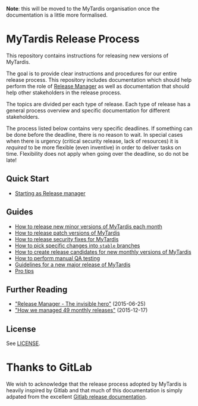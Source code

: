 __Note__: this will be moved to the MyTardis organisation once the documentation
is a little more formalised.

# MyTardis Release Process

This repository contains instructions for releasing new versions of
MyTardis.

The goal is to provide clear instructions and procedures for our entire release
process. This repository includes documentation which should help perform the role of [Release
Manager](quickstart/release-manager.md) as well as documentation that should help
other stakeholders in the release process.

The topics are divided per each type of release. Each type of release has a
general process overview and specific documentation for different stakeholders.

The process listed below contains very specific deadlines. If something can be done
before the deadline, there is no reason to wait. In special cases when there is
urgency (critical security release, lack of resources) it is *required* to be
more flexible (even inventive) in order to deliver tasks on time. Flexibility
does not apply when going over the deadline, so do not be late!

## Quick Start

- [Starting as Release manager](quickstart/release-manager.md)

## Guides

- [How to release new minor versions of MyTardis each month](general/monthly.md)
- [How to release patch versions of MyTardis](general/patch.md)
- [How to release security fixes for MyTardis](general/security.md)
- [How to pick specific changes into `stable` branches](general/pick-changes-into-stable.md)
- [How to create release candidates for new monthly versions of MyTardis](general/release-candidates.md)
- [How to perform manual QA testing](general/qa-checklist.md)
- [Guidelines for a new major release of MyTardis](general/major.md)
- [Pro tips](general/pro-tips.md)

## Further Reading

- ["Release Manager - The invisible hero"](https://about.gitlab.com/2015/06/25/release-manager-the-invisible-hero/) (2015-06-25)
- ["How we managed 49 monthly releases"](https://about.gitlab.com/2015/12/17/gitlab-release-process/) (2015-12-17)

## License

See [LICENSE](./LICENSE).

# Thanks to GitLab
We wish to acknowledge that the release process adopted by MyTardis is heavily
inspired by Gitlab and that much of this documentation is simply adpated from the
excellent [Gitlab release documentation](https://gitlab.com/gitlab-org/release/docs/).